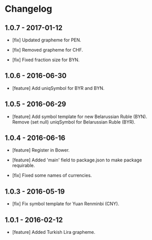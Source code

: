 # Changelog

## 1.0.7 - 2017-01-12

- [fix] Updated grapheme for PEN.

- [fix] Removed grapheme for CHF.

- [fix] Fixed fraction size for BYN.

## 1.0.6 - 2016-06-30

- [feature] Add uniqSymbol for BYR and BYN.

## 1.0.5 - 2016-06-29

- [feature] Add symbol template for new Belarussian Ruble (BYN). Remove (set null) uniqSymbol for Belarussian Ruble (BYR).

## 1.0.4 - 2016-06-16

- [feature] Register in Bower.

- [feature] Added 'main' field to package.json to make package requirable.

- [fix] Fixed some names of currencies.

## 1.0.3 - 2016-05-19

- [fix] Fix symbol template for Yuan Renminbi (CNY).

## 1.0.1 - 2016-02-12

- [feature] Added Turkish Lira grapheme.